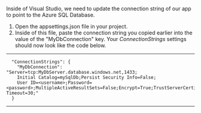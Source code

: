 Inside of Visual Studio, we need to update the connection string of our app to point to the Azure SQL Database.
1. Open the appsettings.json file in your project.
1. Inside of this file, paste the connection string you copied earlier into the value of the "MyDbConnection" key.  Your *ConnectionStrings* settings should now look like the code below.

---
      "ConnectionStrings": {
        "MyDbConnection": "Server=tcp:MyDbServer.database.windows.net,1433;
        Initial Catalog=mySqlDb;Persist Security Info=False;
        User ID=<username>;Password=<password>;MultipleActiveResultSets=False;Encrypt=True;TrustServerCertificate=False;Connection Timeout=30;"
      }
---